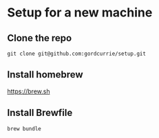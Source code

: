 # Setup for a new machine

## Clone the repo
`git clone git@github.com:gordcurrie/setup.git`

## Install homebrew
https://brew.sh

## Install Brewfile
`brew bundle`
